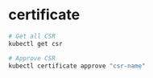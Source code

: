 # certificate

```sh
# Get all CSR
kubectl get csr
```

```sh
# Approve CSR
kubectl certificate approve "csr-name"
```
